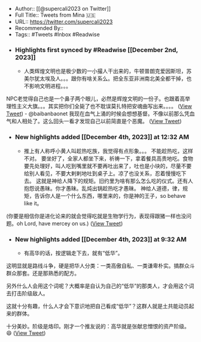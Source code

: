 - Author:: [[@supercali2023 on Twitter]]
- Full Title:: Tweets from Mina 🇺🇸
- URL:: https://twitter.com/supercali2023
- Recommended By::
- Tags:: #Tweets #Inbox #Readwise
- ### Highlights first synced by #Readwise [[December 2nd, 2023]]
    - 人类辉煌文明也是极少数的一小撮人干出来的，牛顿普朗克爱因斯坦，苏美尔犹太埃及人。。。跟你有啥关系么。把全东亚非洲南北美全都干掉，也不影响文明进程。。。

NPC老觉得自己也是一个鼻子两个眼儿，必然是辉煌文明的一份子。也跟着高举理性主义大旗。。。其实把你们全毙了也不耽误莫扎特把安魂曲写出来。。。。 ([View Tweet](https://twitter.com/supercali2023/status/1730257429860946038))
    - @baibanbaonet 我现在血气上涌的时候会想想基督。不像以前那么凭血气和人相处了。这么回头一看才发现自己以前简直是个恶魔。 ([View Tweet](https://twitter.com/supercali2023/status/1730457345401004064))
- ### New highlights added [[December 4th, 2023]] at 12:32 AM
    - 推上有人称呼小黄人叫趁热吃族，我觉得有点形象。。。
不能趁热吃，这样不对。
要坐好了，全家人都坐下来，祈祷一下，拿着餐具高贵地吃。食物要先处理好，叫人吃到嘴里就不要再吐出来了，吐也是小块的，尽量不要给别人看见，不要大剌剌地吐到桌子上。凉了也没关系，忍着慢慢吃下去。
这就是神给人降下的规矩。旧约里为啥有那么怎么吃的仪式。还有人抱怨说愚昧。你才愚昧。乱炖出锅趁热吃才愚昧。
神给人道德，律，规矩，告诉你人是一个什么东西，哪里来的，你是神的王子，so behave like it。

(你要是相信你是进化论来的就会觉得吃就是生物学行为，表现得跟猪一样也没问题。oh Lord, have mercey on us.) ([View Tweet](https://twitter.com/supercali2023/status/1731326565814833620))
- ### New highlights added [[December 4th, 2023]] at 9:32 AM
    - 有高华的话，按逻辑走下去，就有“低华”。

这明显就是路线斗争，硬是把华人分类：一类高傲自私、一类谦卑朴实。搞群众斗群众那套。还是那熟悉的配方。

另外什么人会用这个词呢？大概率是自认为自己的“低华”的那类人，才会用这个词去打击阶级敌人。

这就十分有趣，什么人才会下意识地把自己看成“低华”？这群人就是土共能动员起来的群体。

十分美妙。阶级是烙印。刚才一个推友说的：高华就是张献忠憎恨的资产阶级。😄 ([View Tweet](https://twitter.com/supercali2023/status/1731392300503220485))
